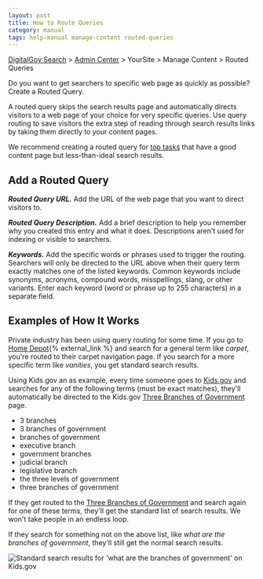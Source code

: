 ```yaml
---
layout: post
title: How to Route Queries
category: manual
tags: help-manual manage-content routed-queries
---
```

[DigitalGov Search](/index.html) > [Admin Center](https://search.usa.gov/sites/) > YourSite > Manage Content > Routed Queries

Do you want to get searchers to specific web page as quickly as possible? Create a Routed Query.

A routed query skips the search results page and automatically directs visitors to a web page of your choice for very specific queries. Use query routing to save visitors the extra step of reading through search results links by taking them directly to your content pages.

We recommend creating a routed query for [top tasks](http://www.digitalgov.gov/2015/02/06/top-task-usability-design-for-your-users/) that have a good content page but less-than-ideal search results.

## Add a Routed Query

***Routed Query URL.*** Add the URL of the web page that you want to direct visitors to.

***Routed Query Description.*** Add a brief description to help you remember why you created this entry and what it does. Descriptions aren't used for indexing or visible to searchers.

***Keywords.*** Add the specific words or phrases used to trigger the routing. Searchers will only be directed to the URL above when their query term exactly matches one of the listed keywords. Common keywords include synonyms, acronyms, compound words, misspellings, slang, or other variants. Enter each keyword (word or phrase up to 255 characters) in a separate field. 

## Examples of How It Works

Private industry has been using query routing for some time. If you go to [Home Depot](http://www.homedepot.com/){% external_link %} and search for a general term like *carpet*, you're routed to their carpet navigation page. If you search for a more specific term like *vanities*, you get standard search results.

Using Kids.gov an as example, every time someone goes to [Kids.gov](https://kids.usa.gov) and searches for any of the following terms (must be exact matches), they'll automatically be directed to the Kids.gov [Three Branches of Government](https://kids.usa.gov/three-branches-of-government/index.shtml) page.

* 3 branches
* 3 branches of government
* branches of government
* executive branch
* government branches
* judicial branch
* legislative branch
* the three levels of government
* three branches of government

If they get routed to the [Three Branches of Government](https://kids.usa.gov/three-branches-of-government/index.shtml) and search again for one of these terms, they'll get the standard list of search results. We won't take people in an endless loop.

If they search for something not on the above list, like *what are the branches of government*, they'll still get the normal search results. 

![Standard search results for 'what are the branches of government' on Kids.gov](https://9fddeb862c037f6d2190-f1564c64756a8cfee25b6b19953b1d23.ssl.cf2.rackcdn.com/routed-queries.png)